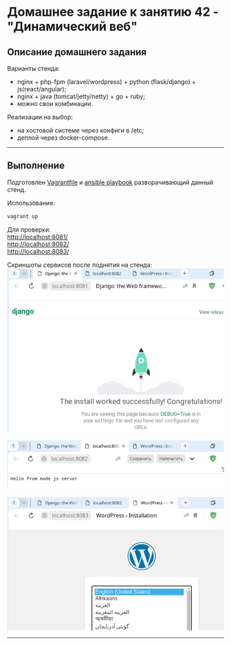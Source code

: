 # Домашнее задание к занятию 42 - "Динамический веб"

## Описание домашнего задания


Варианты стенда:    
- nginx + php-fpm (laravel/wordpress) + python (flask/django) + js(react/angular);    
- nginx + java (tomcat/jetty/netty) + go + ruby;     
- можно свои комбинации.

Реализации на выбор:    
- на хостовой системе через конфиги в /etc;    
- деплой через docker-compose.

---

## Выполнение     

Подготовлен [Vagrantfile](./Vagrantfile) и [ansible playbook](./ansible/provision.yml) разворачивающий данный стенд.

Использование:    
```bash
vagrant up
```

Для проверки:    
[http://localhost:8081/](http://localhost:8081/)    
[http://localhost:8082/](http://localhost:8082/)    
[http://localhost:8083/](http://localhost:8083/)    

Скриншоты сервисов после поднятия на стенда:    
![screen-8081](./docs/screen-8081.png)    

![screen-8082](./docs/screen-8082.png)    

![screen-8083](./docs/screen-8083.png)    


---

